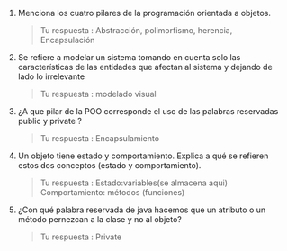 1. Menciona los cuatro pilares de la programación orientada a objetos.
    > Tu respuesta : Abstracción, polimorfismo, herencia, Encapsulación 

1. Se refiere a modelar un sistema tomando en cuenta solo las características de las entidades que afectan al sistema y dejando de lado lo irrelevante
    > Tu respuesta : modelado visual

1. ¿A que pilar de la POO corresponde el uso de las palabras reservadas public y private ?
    > Tu respuesta : Encapsulamiento 

1. Un objeto tiene estado y comportamiento. Explica a qué se refieren estos dos conceptos (estado y comportamiento).
    > Tu respuesta : Estado:variables(se almacena aqui)   Comportamiento: métodos (funciones)

1. ¿Con qué palabra reservada de java hacemos que un atributo o un método pernezcan a la clase y no al objeto?
    > Tu respuesta : Private 

